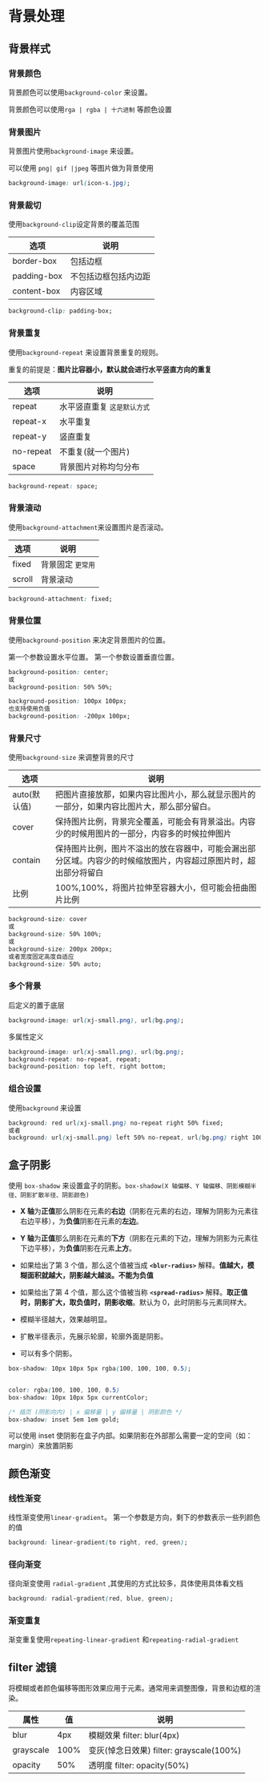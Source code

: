 # 背景处理

## 背景样式

### 背景颜色

背景颜色可以使用`background-color` 来设置。

背景颜色可以使用`rga | rgba | 十六进制` 等颜色设置

### 背景图片

背景图片使用`background-image` 来设置。

可以使用 `png| gif |jpeg` 等图片做为背景使用

```css
background-image: url(icon-s.jpg);
```

### 背景裁切

使用`background-clip`设定背景的覆盖范围

| 选项        | 说明                 |
| ----------- | -------------------- |
| border-box  | 包括边框             |
| padding-box | 不包括边框包括内边距 |
| content-box | 内容区域             |

```css
background-clip: padding-box;
```

### 背景重复

使用`background-repeat` 来设置背景重复的规则。

重复的前提是：**图片比容器小，默认就会进行水平竖直方向的重复**

| 选项      | 说明                                     |
| --------- | ---------------------------------------- |
| repeat    | 水平竖直重复 <small>这是默认方式</small> |
| repeat-x  | 水平重复                                 |
| repeat-y  | 竖直重复                                 |
| no-repeat | 不重复(就一个图片)                       |
| space     | 背景图片对称均匀分布                     |

```css
background-repeat: space;
```

### 背景滚动

使用`background-attachment`来设置图片是否滚动。

| 选项   | 说明                           |
| ------ | ------------------------------ |
| fixed  | 背景固定 <small>更常用</small> |
| scroll | 背景滚动                       |

```css
background-attachment: fixed;
```

### 背景位置

使用`background-position` 来决定背景图片的位置。

第一个参数设置水平位置。
第一个参数设置垂直位置。

```css
background-position: center;
或
background-position: 50% 50%;

background-position: 100px 100px;
也支持使用负值
background-position: -200px 100px;
```

### 背景尺寸

使用`background-size` 来调整背景的尺寸

| 选项         | 说明                                                                                                             |
| ------------ | ---------------------------------------------------------------------------------------------------------------- |
| auto(默认值) | 把图片直接放那，如果内容比图片小，那么就显示图片的一部分，如果内容比图片大，那么部分留白。                       |
| cover        | 保持图片比例，背景完全覆盖，可能会有背景溢出。内容少的时候用图片的一部分，内容多的时候拉伸图片                   |
| contain      | 保持图片比例，图片不溢出的放在容器中，可能会漏出部分区域。内容少的时候缩放图片，内容超过原图片时，超出部分将留白 |
| 比例         | 100%,100%，将图片拉伸至容器大小，但可能会扭曲图片比例                                                            |

```css
background-size: cover
或
background-size: 50% 100%;
或
background-size: 200px 200px;
或者宽度固定高度自适应
background-size: 50% auto;
```

### 多个背景

后定义的置于底层

```css
background-image: url(xj-small.png), url(bg.png);
```

多属性定义

```css
background-image: url(xj-small.png), url(bg.png);
background-repeat: no-repeat, repeat;
background-position: top left, right bottom;
```

### 组合设置

使用`background` 来设置

```css
background: red url(xj-small.png) no-repeat right 50% fixed;
或者
background: url(xj-small.png) left 50% no-repeat, url(bg.png) right 100% no-repeat red;
```

## 盒子阴影

使用 `box-shadow` 来设置盒子的阴影。`box-shadow(X 轴偏移、Y 轴偏移、阴影模糊半径、阴影扩散半径、阴影颜色)`

- **X 轴**为**正值**那么阴影在元素的**右边**（阴影在元素的右边，理解为阴影为元素往右边平移），为**负值**阴影在元素的**左边**。
- **Y 轴**为**正值**那么阴影在元素的**下方**（阴影在元素的下边，理解为阴影为元素往下边平移），为**负值**阴影在元素**上方**。
- 如果给出了第 3 个值，那么这个值被当成 **`<blur-radius>`** 解释。**值越大，模糊面积就越大，阴影越大越淡。不能为负值**
- 如果给出了第 4 个值，那么这个值被当称 **`<spread-radius>`** 解释。**取正值时，阴影扩大，取负值时，阴影收缩**。默认为 0，此时阴影与元素同样大。

- 模糊半径越大，效果越明显。
- 扩散半径表示，先展示轮廓，轮廓外面是阴影。
- 可以有多个阴影。

```css
box-shadow: 10px 10px 5px rgba(100, 100, 100, 0.5);


color: rgba(100, 100, 100, 0.5)
box-shadow: 10px 10px 5px currentColor;

/* 插页 (阴影向内) | x 偏移量 | y 偏移量 | 阴影颜色 */
box-shadow: inset 5em 1em gold;
```

可以使用 inset 使阴影在盒子内部。如果阴影在外部那么需要一定的空间（如：margin）来放置阴影

## 颜色渐变

### 线性渐变

线性渐变使用`linear-gradient`。
第一个参数是方向，剩下的参数表示一些列颜色的值

```css
background: linear-gradient(to right, red, green);
```

### 径向渐变

径向渐变使用 `radial-gradient` ,其使用的方式比较多，具体使用具体看文档

```css
background: radial-gradient(red, blue, green);
```

### 渐变重复

渐变重复使用`repeating-linear-gradient` 和`repeating-radial-gradient`

## filter 滤镜

将模糊或者颜色偏移等图形效果应用于元素。通常用来调整图像，背景和边框的渲染。

| 属性      | 值   | 说明                                     |
| --------- | ---- | ---------------------------------------- |
| blur      | 4px  | 模糊效果 filter: blur(4px)               |
| grayscale | 100% | 变灰(悼念日效果) filter: grayscale(100%) |
| opacity   | 50%  | 透明度 filter: opacity(50%)              |
